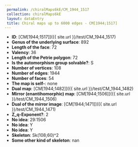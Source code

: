 ```yaml
--- 
 permalink: /chiralMaps6kE/CM_1944_1517 
 collection: chiralMaps6kE
 layout: dataEntry
 title: Chiral maps up to 6000 edges - CM[1944;1517]
---
```


- **ID**: [CM[1944;1517]]({{ site.url }}/test/CM_1944_1517)
- **Genus of the underlying surface**: 892
- **Length of the face**: 72
- **Valency**: 36
- **Length of the Petrie polygon**: 72
- **Is the automorphism group solvable?**: S
- **Number of vertices**: 108
- **Number of edges**: 1944
- **Number of faces**: 54
- **The map is self-**: none
- **Dual map**: [CM[1944;1482]]({{ site.url }}/test/CM_1944_1482)
- **Mirror (enantihomorphic) map**: [CM[1944;1506]]({{ site.url }}/test/CM_1944_1506)
- **Dual of the mirror image**: [CM[1944;1471]]({{ site.url }}/test/CM_1944_1471)
- **Z_q-Exponent?**: 2
- **No idea**:  29:1506
- **No idea**: Y
- **No idea**: Y
- **Skeleton**: Sk(108;60)^2
- **Some other kind of skeleton**: nan
